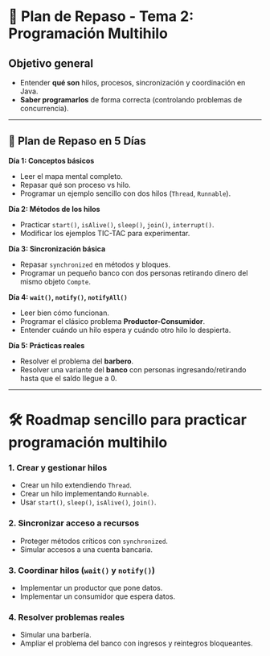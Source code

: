 # 🧠 Plan de Repaso - Tema 2: Programación Multihilo

## Objetivo general

- Entender **qué son** hilos, procesos, sincronización y coordinación en Java.
- **Saber programarlos** de forma correcta (controlando problemas de concurrencia).


---

## 📅 Plan de Repaso en 5 Días

**Día 1: Conceptos básicos**

- Leer el mapa mental completo.
- Repasar qué son proceso vs hilo.
- Programar un ejemplo sencillo con dos hilos (`Thread`, `Runnable`).

**Día 2: Métodos de los hilos**

- Practicar `start()`, `isAlive()`, `sleep()`, `join()`, `interrupt()`.
- Modificar los ejemplos TIC-TAC para experimentar.

**Día 3: Sincronización básica**

- Repasar `synchronized` en métodos y bloques.
- Programar un pequeño banco con dos personas retirando dinero del mismo objeto `Compte`.

**Día 4: `wait()`, `notify()`, `notifyAll()`**

- Leer bien cómo funcionan.
- Programar el clásico problema **Productor-Consumidor**.
- Entender cuándo un hilo espera y cuándo otro hilo lo despierta.

**Día 5: Prácticas reales**

- Resolver el problema del **barbero**.
- Resolver una variante del **banco** con personas ingresando/retirando hasta que el saldo llegue a 0.

---

# 🛠️ Roadmap sencillo para practicar programación multihilo

### 1. Crear y gestionar hilos

-  Crear un hilo extendiendo `Thread`.
-  Crear un hilo implementando `Runnable`.
-  Usar `start()`, `sleep()`, `isAlive()`, `join()`.

### 2. Sincronizar acceso a recursos

-  Proteger métodos críticos con `synchronized`.
-  Simular accesos a una cuenta bancaria.

### 3. Coordinar hilos (`wait()` y `notify()`)

-  Implementar un productor que pone datos.
-  Implementar un consumidor que espera datos.

### 4. Resolver problemas reales

-  Simular una barbería.
-  Ampliar el problema del banco con ingresos y reintegros bloqueantes.
